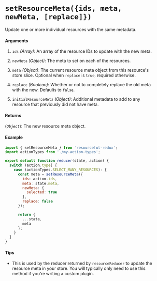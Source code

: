 # `setResourceMeta({ids, meta, newMeta, [replace]})`

Update one or more individual resources with the same metadata.

#### Arguments

1. `ids` *(Array)*: An array of the resource IDs to update with the new meta.

1. `newMeta` *(Object)*: The meta to set on each of the resources.

1. `meta` *(Object)*: The current resource meta object from this resource's
  store slice. Optional when `replace` is `true`, required otherwise.

1. `replace` *(Boolean)*: Whether or not to completely replace the old meta with
  the new. Defaults to `false`.

1. `initialResourceMeta` *(Object)*: Additional metadata to add to any resource
  that previously did not have meta.

#### Returns

(*`Object`*): The new resource meta object.

#### Example

```js
import { setResourceMeta } from 'resourceful-redux';
import actionTypes from './my-action-types';

export default function reducer(state, action) {
  switch (action.type) {
    case (actionTypes.SELECT_MANY_RESOURCES): {
      const meta = setResourceMeta({
        ids: action.ids,
        meta: state.meta,
        newMeta: {
          selected: true
        },
        replace: false
      });

      return {
        ...state,
        meta
      };
    }
  }
}
```

#### Tips

- This is used by the reducer returned by `resourceReducer` to update the
  resource meta in your store. You will typically only need to use this method if you're writing a custom plugin.
